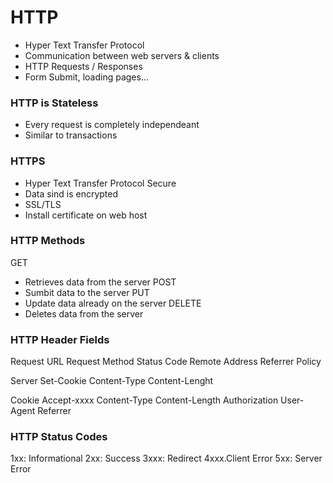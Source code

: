 # HTTP

- Hyper Text Transfer Protocol
- Communication between web servers & clients
- HTTP Requests / Responses
- Form Submit, loading pages...

### HTTP is Stateless

- Every request is completely independeant
- Similar to transactions

### HTTPS

- Hyper Text Transfer Protocol Secure
- Data sind is encrypted
- SSL/TLS
- Install certificate on web host

### HTTP Methods

GET

- Retrieves data from the server
  POST
- Sumbit data to the server
  PUT
- Update data already on the server
  DELETE
- Deletes data from the server

### HTTP Header Fields

Request URL
Request Method
Status Code
Remote Address
Referrer Policy

Server
Set-Cookie
Content-Type
Content-Lenght

Cookie
Accept-xxxx
Content-Type
Content-Length
Authorization
User-Agent
Referrer

### HTTP Status Codes

1xx: Informational
2xx: Success
3xxx: Redirect
4xxx.Client Error
5xx: Server Error

